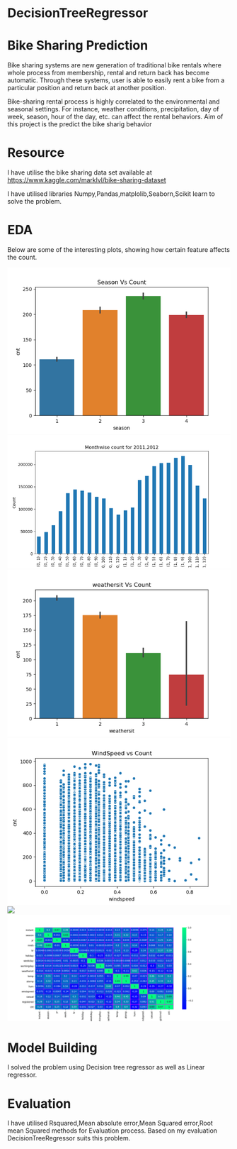 # DecisionTreeRegressor
# Bike Sharing Prediction

Bike sharing systems are new generation of traditional bike rentals where whole process from membership, rental and return 
back has become automatic. Through these systems, user is able to easily rent a bike from a particular position and return 
back at another position.

Bike-sharing rental process is highly correlated to the environmental and seasonal settings. For instance, weather conditions,
precipitation, day of week, season, hour of the day, etc. can affect the rental behaviors. Aim of this project is the predict the
bike sharig behavior

# Resource
I have utilise the bike sharing data set available at https://www.kaggle.com/marklvl/bike-sharing-dataset

I have utilised libraries Numpy,Pandas,matplolib,Seaborn,Scikit learn to solve the problem. 

# EDA

Below are some of the interesting plots, showing how certain feature affects the count.

![](/SVsC.png)
![](/MVsC.png)
![](/WeVsC.png)
![](/WVsC.png)
![](/DayVsC)
![](/corr.png)

# Model Building

I solved the problem using Decision tree regressor as well as Linear regressor. 

# Evaluation

I have utilised Rsquared,Mean absolute error,Mean Squared error,Root mean Squared methods for Evaluation process.
Based on my evaluation DecisionTreeRegressor suits this problem.



